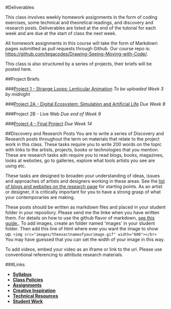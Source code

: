#Deliverables

This class involves weekly homework assignments in the form of coding exercises, some technical and theoretical readings, and discovery and research posts. Deliverables are listed at the end of the tutorial for each week and are due at the start of class the next week.

All homework assignments in this course will take the form of Markdown pages submitted as pull requests through Github. Our course repo is: https://github.com/tegacodes/Drawing-Seeing-Moving-with-Code/.

This class is also structured by a series of projects, their briefs will be posted here.

##Project Briefs

###[Project 1 - Strange Loops: Lenticular Animation](https://github.com/tegacodes/Drawing-Seeing-Moving-with-Code/blob/gh-pages/docs/project1.md)
*To be uploaded Week 3 by midnight*

###[Project 2A - Digital Ecosystem: Simulation and Artificial Life](https://github.com/tegacodes/Drawing-Seeing-Moving-with-Code/blob/gh-pages/docs/project2.md)
*Due Week 8*

###Project 2B - Live Web
*Due end of Week 9*

###[Project 4 - Final Project](https://github.com/tegacodes/Drawing-Seeing-Moving-with-Code/blob/gh-pages/docs/project4.md)
*Due Week 14*

##Discovery and Research Posts
You are to write a series of Discovery and Research posts throughout the term on materials that relate to the project work in this class. These tasks require you to write 200 words on the topic with links to the artists, projects, books or technologies that you mention. These are research tasks adn require you to read blogs, books, magazines, looks at websties, go to galleries, explore what tools artists you see are using etc. 

These tasks are designed to broaden your understanding of ideas, issues and approaches of artists and designers working in these areas. See the [list of blogs and websites on the research page](https://github.com/tegacodes/Drawing-Seeing-Moving-with-Code/blob/gh-pages/docs/research.md) for starting points. As an artist or designer, it is critically important for you to have a strong grasp of what your contemporaries are making. 

These posts should be written as markdown files and placed in your student folder in your repository. Please send me the linke when you have written them. For details on how to use the github flavor of markdown, [see this guide.](https://help.github.com/articles/markdown-basics/). To add images, create an folder named 'images' in your student folder. Then add this line of html where ever you want the image to show up. ```<img src="images/theexactnameofyourimage.gif" width="600"></br>``` You may have guessed that you can set the width of your image in this way.

To add videos, embed your video as an iframe or link to the url. Please use conventional referencing to attribute research materials.



###Links
* **[Syllabus](https://github.com/tegacodes/Drawing-Seeing-Moving-with-Code/blob/gh-pages/README.md)**
* **[Class Policies](https://github.com/tegacodes/Drawing-Seeing-Moving-with-Code/blob/gh-pages/docs/policies.md)**  
* **[Assignments](https://github.com/tegacodes/Drawing-Seeing-Moving-with-Code/blob/gh-pages/docs/deliverables.md)**  
* **[Creative Inspiration](https://github.com/tegacodes/Drawing-Seeing-Moving-with-Code/blob/gh-pages/docs/research.md)**  
* **[Technical Resources](https://github.com/tegacodes/Drawing-Seeing-Moving-with-Code/blob/gh-pages/docs/techResources.md)**
* **[Student Work](http://tegacodes.github.io/Drawing-Seeing-Moving-with-Code/)**
